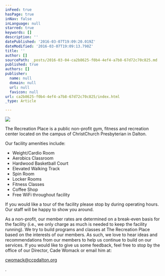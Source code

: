```yaml
---
inFeed: true
hasPage: true
inNav: false
inLanguage: null
starred: true
keywords: []
description: ''
datePublished: '2016-03-07T19:09:20.019Z'
dateModified: '2016-03-07T19:09:13.798Z'
title: ''
author: []
sourcePath: _posts/2016-03-04-ca2b8625-f0b4-4ef4-a7b8-67d72c70c825.md
published: true
authors: []
publisher:
  name: null
  domain: null
  url: null
  favicon: null
url: ca2b8625-f0b4-4ef4-a7b8-67d72c70c825/index.html
_type: Article

---
```

![](https://the-grid-user-content.s3-us-west-2.amazonaws.com/1d4abc24-182d-445a-bddc-9dcbf5cd8aab.jpg)

The Recreation Place is a public non-profit gym, fitness and recreation center located on the campus of ChristChurch Presbyterian in Dalton.

Our facility amenities include:

* Weight/Cardio Room
* Aerobics Classroom
* Hardwood Basketball Court
* Elevated Walking Track
* Spin Room
* Locker Rooms
* Fitness Classes
* Coffee Shop
* Free WiFi throughout facility

If you would like a tour of the facility please stop by during operating hours. Our staff will be happy to show you around.

As a non-profit, our member rates are determined on a break-even basis for the facility (i.e., we only charge as much is needed to keep the facility running).  We try to build programs and classes at The Recreation Place based on the interests of our members.  As such, we love to hear ideas and recommendations from our members to help us continue to build on our services.  If you would like to give us some feedback, feel free to stop by the office of our Director, Cade Womack or email him at:

[cwomack@ccpdalton.org][0]

.

[0]: mailto:mfranck@ccpdalton.org